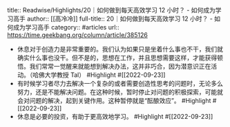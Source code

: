 title:: Readwise/Highlights/20｜如何做到每天高效学习 12 小时？ - 如何成为学习高手
author:: [[高冷冷]]
full-title:: 20｜如何做到每天高效学习 12 小时？ - 如何成为学习高手
category:: #articles
url:: https://time.geekbang.org/column/article/385126

- 休息对于创造力是非常重要的。我们认为如果只是坐着什么事也不干，我们就确实什么事也没干。但不是的，思想在工作，并且思想需要这样，才能获得顿悟。我们常常一觉醒来就能想到解决办法，这并非巧合，因为潜意识正在活动。（哈佛大学教授 Tal） #Highlight #[[2022-09-23]]
- 有时候学习者尽力去解决一个复杂的或者需要创造性思考的问题时，无论多么努力，还是不能解决问题。在这种时候，暂时停止对问题的积极探索，可能就会对问题的解决，起到关键作用。这种暂停就是“酝酿效应”。 #Highlight #[[2022-09-23]]
- 休息是必要的投资，有助于更高效地学习。 #Highlight #[[2022-09-23]]